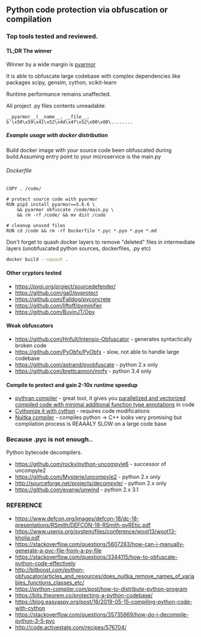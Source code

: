 ## Python code protection via obfuscation or compilation

### Top tools tested and reviewed.

#### TL;DR The winner
Winner by a wide margin is [pyarmor](https://github.com/dashingsoft/pyarmor)

It is able to obfuscate large codebase with complex dependencies like packages scipy, gensim, cython, scikit-learn  

Runtime performance remains unaffected.

All project .py files contents unreadable:
```
__pyarmor__(__name__, __file__, b'\x50\x59\x41\x52\x4d\x4f\x52\x00\x00\........
```

##### Example usage with docker distribution
Build docker image with your source code been obfuscated during build.Assuming entry point to your microservice is the main.py

###### Dockerfile
```
COPY . /code/

# protect source code with pyarmor
RUN pip3 install pyarmor==5.6.6 \
    && pyarmor obfuscate /code/main.py \
    && rm -rf /code/ && mv dist /code

# cleanup unused files
RUN cd /code && rm -rf Dockerfile *.pyc *.pyo *.pye *.md
```

Don't forget to quash docker layers to remove "deleted" files in intermediate layers (unobfuscated python sources, dockerfiles, .py etc)
```bash
docker build --squash .
```


#### Other cryptors tested
* https://pypi.org/project/sourcedefender/
* https://github.com/ga0/pyprotect
* https://github.com/Falldog/pyconcrete
* https://github.com/liftoff/pyminifier
* https://github.com/BuvinJT/Opy


#### Weak obfuscators
* https://github.com/Hnfull/Intensio-Obfuscator - generates syntactically broken code
* https://github.com/PyObfx/PyObfx - slow, not able to handle large codebase
* https://github.com/astrand/pyobfuscate - python 2.x only
* https://github.com/brettcannon/mnfy - python 3.4 only


#### Compile to protect and gain 2-10x runtime speedup

* [pythran compiler](https://github.com/serge-sans-paille/pythran) - great tool, it gives you [parallelized and vectorized compiled code with minimal additional function type annotations](https://pythran.readthedocs.io/en/latest/MANUAL.html) in code 
* [Cythonize it with cython](https://cython.readthedocs.io/en/latest/src/tutorial/cython_tutorial.html) - requires code modifications
* [Nuitka compiler](https://github.com/Nuitka/Nuitka) - compiles python -> C++ looks very promising but compilation process is REAAALY SLOW on a large code base


### Because .pyc is not enough..
Python bytecode decompilers.

* https://github.com/rocky/python-uncompyle6 - successor of uncompyle2
* https://github.com/Mysterie/uncompyle2 - python 2.x only
* http://sourceforge.net/projects/decompyle/  - python 2.x only
* https://github.com/evanw/unwind - python 2.x 3.1


### REFERENCE
* https://www.defcon.org/images/defcon-18/dc-18-presentations/RSmith/DEFCON-18-RSmith-pyREtic.pdf
* https://www.usenix.org/system/files/conference/woot13/woot13-kholia.pdf
* https://stackoverflow.com/questions/5607283/how-can-i-manually-generate-a-pyc-file-from-a-py-file
* https://stackoverflow.com/questions/3344115/how-to-obfuscate-python-code-effectively
* http://bitboost.com/python-obfuscator/articles_and_resources/does_nuitka_remove_names_of_variables_functions_classes_etc/
* https://python-compiler.com/post/how-to-distribute-python-program
* https://bits.theorem.co/protecting-a-python-codebase/
* https://blog.easyaspy.org/post/16/2019-05-15-compiling-python-code-with-cython
* https://stackoverflow.com/questions/35735669/how-do-i-decompile-python-3-5-pyc
* http://code.activestate.com/recipes/576704/

